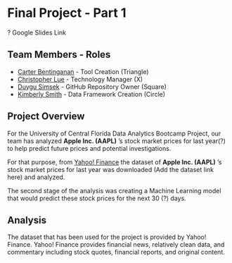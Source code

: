 
# Final Project - Part 1 

? Google Slides Link


## Team Members - Roles

* [Carter Bentinganan](https://github.com/csobent) - Tool Creation (Triangle)
* [Christopher Lue](https://github.com/chrislue01) - Technology Manager (X)
* [Duygu Simsek](https://github.com/duygusimsek) - GitHub Repository Owner (Square)
* [Kimberly Smith](https://github.com/kimcamp33) - Data Framework Creation (Circle)


## Project Overview

For the University of Central Florida Data Analytics Bootcamp Project, our team has analyzed **Apple Inc. (AAPL)** ’s stock market prices for last year(?) to help predict future prices and potential investigations. 

For that purpose, from [Yahoo! Finance](https://finance.yahoo.com/quote/AAPL/history?p=AAPL) the dataset of **Apple Inc. (AAPL)** ’s stock market prices for last year was downloaded (Add the dataset link here) and analyzed. 
 
The second stage of the analysis was creating a Machine Learning model that would predict these stock prices for the next 30 (?) days.

## Analysis

The dataset that has been used for the project is provided by Yahoo! Finance. Yahoo! Finance provides financial news, relatively clean data, and commentary including stock quotes, financial reports, and original content. 
